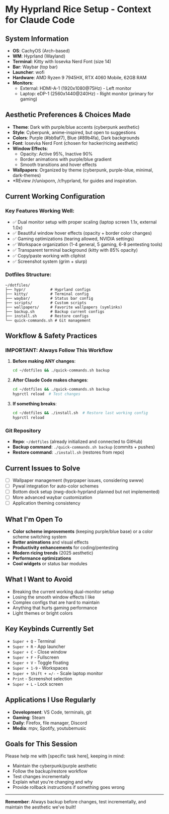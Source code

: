 # My Hyprland Rice Setup - Context for Claude Code

## System Information
- **OS**: CachyOS (Arch-based)
- **WM**: Hyprland (Wayland)
- **Terminal**: Kitty with Iosevka Nerd Font (size 14)
- **Bar**: Waybar (top bar)
- **Launcher**: wofi
- **Hardware**: AMD Ryzen 9 7945HX, RTX 4060 Mobile, 62GB RAM
- **Monitors**: 
  - External: HDMI-A-1 (1920x1080@75Hz) - Left monitor
  - Laptop: eDP-1 (2560x1440@240Hz) - Right monitor (primary for gaming)

## Aesthetic Preferences & Choices Made
- **Theme**: Dark with purple/blue accents (cyberpunk aesthetic)
- **Style**: Cyberpunk, anime-inspired, but open to suggestions
- **Colors**: Purple (#bb9af7), Blue (#89b4fa), Dark backgrounds
- **Font**: Iosevka Nerd Font (chosen for hacker/ricing aesthetic)
- **Window Effects**: 
  - Opacity: Active 95%, Inactive 90%
  - Border animations with purple/blue gradient
  - Smooth transitions and hover effects
- **Wallpapers**: Organized by theme (cyberpunk, purple-blue, minimal, dark-themes)
- *REview /r/unixporn, /r/hyprland, for guides and inspiration. 
## Current Working Configuration

### Key Features Working Well:
- ✅ Dual monitor setup with proper scaling (laptop screen 1.1x, external 1.0x)
- ✅ Beautiful window hover effects (opacity + border color changes)
- ✅ Gaming optimizations (tearing allowed, NVIDIA settings)
- ✅ Workspace organization (1-4 general, 5 gaming, 6-8 pentesting tools)
- ✅ Transparent terminal background (kitty with 85% opacity)
- ✅ Copy/paste working with cliphist
- ✅ Screenshot system (grim + slurp)

### Dotfiles Structure:
```
~/dotfiles/
├── hypr/           # Hyprland configs
├── kitty/          # Terminal config  
├── waybar/         # Status bar config
├── scripts/        # Custom scripts
├── wallpapers/     # Favorite wallpapers (symlinks)
├── backup.sh       # Backup current configs
├── install.sh      # Restore configs
└── quick-commands.sh # Git management
```

## Workflow & Safety Practices

### IMPORTANT: Always Follow This Workflow
1. **Before making ANY changes**: 
   ```bash
   cd ~/dotfiles && ./quick-commands.sh backup
   ```

2. **After Claude Code makes changes**:
   ```bash
   cd ~/dotfiles && ./quick-commands.sh backup
   hyprctl reload  # Test changes
   ```

3. **If something breaks**:
   ```bash
   cd ~/dotfiles && ./install.sh  # Restore last working config
   hyprctl reload
   ```

### Git Repository
- **Repo**: `~/dotfiles` (already initialized and connected to GitHub)
- **Backup command**: `./quick-commands.sh backup` (commits + pushes)
- **Restore command**: `./install.sh` (restores from repo)

## Current Issues to Solve
- [ ] Wallpaper management (hyprpaper issues, considering swww)
- [ ] Pywal integration for auto-color schemes
- [ ] Bottom dock setup (nwg-dock-hyprland planned but not implemented)
- [ ] More advanced waybar customization
- [ ] Application theming consistency

## What I'm Open To
- **Color scheme improvements** (keeping purple/blue base) or a color scheme switching system
- **Better animations** and visual effects
- **Productivity enhancements** for coding/pentesting
- **Modern ricing trends** (2025 aesthetic)
- **Performance optimizations**
- **Cool widgets** or status bar modules

## What I Want to Avoid
- Breaking the current working dual-monitor setup
- Losing the smooth window effects I like
- Complex configs that are hard to maintain
- Anything that hurts gaming performance
- Light themes or bright colors

## Key Keybinds Currently Set
- `Super + Q` - Terminal
- `Super + R` - App launcher  
- `Super + C` - Close window
- `Super + F` - Fullscreen
- `Super + V` - Toggle floating
- `Super + 1-9` - Workspaces
- `Super + Shift + =/-` - Scale laptop monitor
- `Print` - Screenshot selection
- `Super + L` - Lock screen

## Applications I Use Regularly
- **Development**: VS Code, terminals, git
- **Gaming**: Steam 
- **Daily**: Firefox, file manager, Discord
- **Media**: mpv, Spotify, youtubemusic

## Goals for This Session
Please help me with [specific task here], keeping in mind:
- Maintain the cyberpunk/purple aesthetic
- Follow the backup/restore workflow
- Test changes incrementally
- Explain what you're changing and why
- Provide rollback instructions if something goes wrong

---

**Remember**: Always backup before changes, test incrementally, and maintain the aesthetic we've built!
